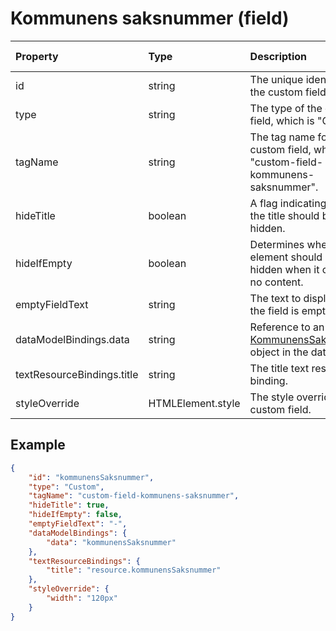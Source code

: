 # Kommunens saksnummer (field)

| Property                   | Type              | Description                                                                                           | Default value |
| :------------------------- | :---------------- | :---------------------------------------------------------------------------------------------------- | :------------ |
| id                         | string            | The unique identifier for the custom field.                                                           |               |
| type                       | string            | The type of the custom field, which is "Custom".                                                      |               |
| tagName                    | string            | The tag name for the custom field, which is "custom-field-kommunens-saksnummer".                      |               |
| hideTitle                  | boolean           | A flag indicating whether the title should be hidden.                                                 | false         |
| hideIfEmpty                | boolean           | Determines whether the element should be hidden when it contains no content.                          | false         |
| emptyFieldText             | string            | The text to display when the field is empty.                                                          |               |
| dataModelBindings.data     | string            | Reference to an [KommunensSaksnummer](../../classes/KommunensSaksnummer.js) object in the data model. |               |
| textResourceBindings.title | string            | The title text resource binding.                                                                      |               |
| styleOverride              | HTMLElement.style | The style override for the custom field.                                                              |               |

## Example

```json
{
    "id": "kommunensSaksnummer",
    "type": "Custom",
    "tagName": "custom-field-kommunens-saksnummer",
    "hideTitle": true,
    "hideIfEmpty": false,
    "emptyFieldText": "-",
    "dataModelBindings": {
        "data": "kommunensSaksnummer"
    },
    "textResourceBindings": {
        "title": "resource.kommunensSaksnummer"
    },
    "styleOverride": {
        "width": "120px"
    }
}
```
